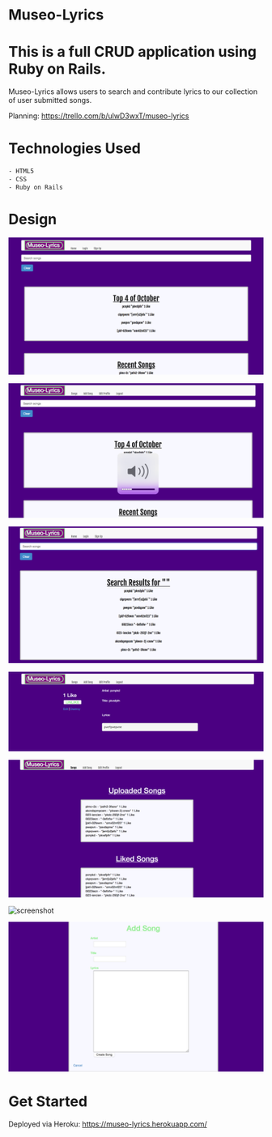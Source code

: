 # Museo-Lyrics

# This is a full CRUD application using Ruby on Rails.

Museo-Lyrics allows users to search and contribute lyrics to our collection of user submitted songs.

Planning: https://trello.com/b/ulwD3wxT/museo-lyrics

# Technologies Used

    - HTML5
    - CSS
    - Ruby on Rails

# Design

![screenshot](app/assets/images/GuestHomePage.png)

![screenshot](app/assets/images/UserHomePage.png)

![screenshot](app/assets/images/SongSearchPage.png)

![screenshot](app/assets/images/SongShowPage.png)

![screenshot](app/assets/images/SongsPage.png)

![screenshot](app/assets/images/UsersEditPage.png)

![screenshot](app/assets/images/AddSongPage.png)

# Get Started
    
Deployed via Heroku: https://museo-lyrics.herokuapp.com/
